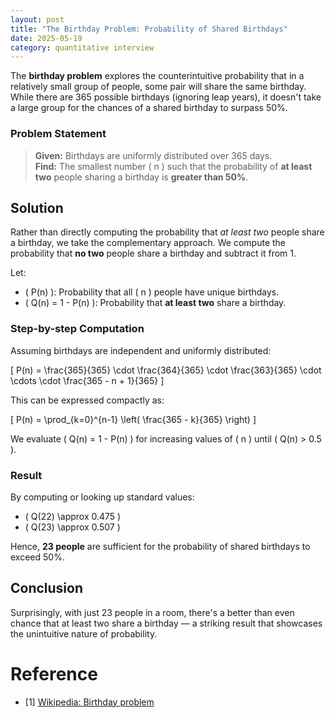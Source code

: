 ```yaml
---
layout: post
title: "The Birthday Problem: Probability of Shared Birthdays"
date: 2025-05-19
category: quantitative interview
---
```


The **birthday problem** explores the counterintuitive probability that in a relatively small group of people, some pair will share the same birthday. While there are 365 possible birthdays (ignoring leap years), it doesn't take a large group for the chances of a shared birthday to surpass 50%.

### Problem Statement

> **Given:** Birthdays are uniformly distributed over 365 days.  
> **Find:** The smallest number \( n \) such that the probability of **at least two** people sharing a birthday is **greater than 50%**.

## Solution

Rather than directly computing the probability that *at least two* people share a birthday, we take the complementary approach. We compute the probability that **no two** people share a birthday and subtract it from 1.

Let:

- \( P(n) \): Probability that all \( n \) people have unique birthdays.
- \( Q(n) = 1 - P(n) \): Probability that **at least two** share a birthday.

### Step-by-step Computation

Assuming birthdays are independent and uniformly distributed:

\[
P(n) = \frac{365}{365} \cdot \frac{364}{365} \cdot \frac{363}{365} \cdot \cdots \cdot \frac{365 - n + 1}{365}
\]

This can be expressed compactly as:

\[
P(n) = \prod_{k=0}^{n-1} \left( \frac{365 - k}{365} \right)
\]

We evaluate \( Q(n) = 1 - P(n) \) for increasing values of \( n \) until \( Q(n) > 0.5 \).

### Result

By computing or looking up standard values:

- \( Q(22) \approx 0.475 \)
- \( Q(23) \approx 0.507 \)

Hence, **23 people** are sufficient for the probability of shared birthdays to exceed 50%.

## Conclusion

Surprisingly, with just 23 people in a room, there's a better than even chance that at least two share a birthday — a striking result that showcases the unintuitive nature of probability.

# Reference

* [1] [Wikipedia: Birthday problem](https://en.wikipedia.org/wiki/Birthday_problem)
